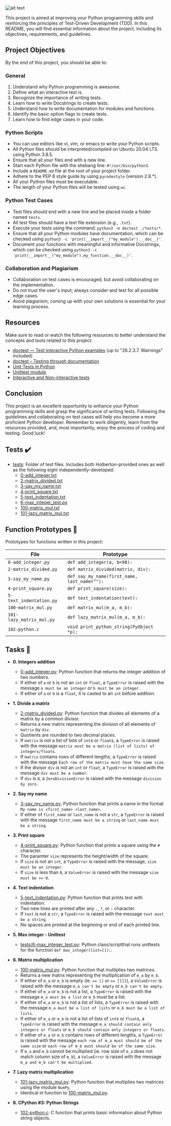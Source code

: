 ![alt text](https://s3.amazonaws.com/intranet-projects-files/holbertonschool-higher-level_programming+/246/giphy-4.gif)

This project is aimed at improving your Python programming skills and reinforcing the principles of Test-Driven Development (TDD). In this README, you will find essential information about the project, including its objectives, requirements, and guidelines.

## Project Objectives

By the end of this project, you should be able to:

### General
1. Understand why Python programming is awesome.
2. Define what an interactive test is.
3. Recognize the importance of writing tests.
4. Learn how to write Docstrings to create tests.
5. Understand how to write documentation for modules and functions.
6. Identify the basic option flags to create tests.
7. Learn how to find edge cases in your code.


### Python Scripts
- You can use editors like vi, vim, or emacs to write your Python scripts.
- All Python files should be interpreted/compiled on Ubuntu 20.04 LTS using Python 3.8.5.
- Ensure that all your files end with a new line.
- Start each Python file with the shebang line: `#!/usr/bin/python3`.
- Include a `README.md` file at the root of your project folder.
- Adhere to the PEP 8 style guide by using `pycodestyle` (version 2.8.*).
- All your Python files must be executable.
- The length of your Python files will be tested using `wc`.

### Python Test Cases
- Test files should end with a new line and be placed inside a folder named `tests`.
- All test files should have a text file extension (e.g., `.txt`).
- Execute your tests using the command: `python3 -m doctest ./tests/*`.
- Ensure that all your Python modules have documentation, which can be checked using `python3 -c 'print(__import__("my_module").__doc__)'`.
- Document your functions with meaningful and informative Docstrings, which can be checked using `python3 -c 'print(__import__("my_module").my_function.__doc__)'`.

### Collaboration and Plagiarism
- Collaboration on test cases is encouraged, but avoid collaborating on the implementation.
- Do not trust the user's input; always consider and test for all possible edge cases.
- Avoid plagiarism; coming up with your own solutions is essential for your learning process.

## Resources

Make sure to read or watch the following resources to better understand the concepts and tools related to this project:

- [doctest — Test interactive Python examples](https://docs.python.org/3/library/doctest.html) (up to "26.2.3.7. Warnings" included)
- [doctest – Testing through documentation](https://docs.python.org/3/library/doctest.html#testing-through-documentation)
- [Unit Tests in Python](https://docs.python.org/3/library/unittest.html)
- [Unittest module](https://docs.python.org/3/library/unittest.html)
- [Interactive and Non-interactive tests](https://docs.python.org/3/library/doctest.html#what-are-interactive-tests)

## Conclusion

This project is an excellent opportunity to enhance your Python programming skills and grasp the significance of writing tests. Following the guidelines and collaborating on test cases will help you become a more proficient Python developer. Remember to work diligently, learn from the resources provided, and, most importantly, enjoy the process of coding and testing. Good luck!

## Tests :heavy_check_mark:

* [tests](./tests): Folder of test files. Includes both Holberton-provided ones as well as the following eight independently-developed:
  * [0-add_integer.txt](./tests/0-add_integer.txt)
  * [2-matrix_divided.txt](./tests/2-matrix_divided.txt)
  * [3-say_my_name.txt](./tests/3-say_my_name.txt)
  * [4-print_square.txt](./tests/4-print_square.txt)
  * [5-text_indentation.txt](./tests/text_indentation.txt)
  * [6-max_integer_test.py](./tests/6-max_integer_test.py)
  * [100-matrix_mul.txt](./tests/100-matrix_mul.txt)
  * [101-lazy_matrix_mul.txt](./tests/101-lazy_matrix_mul.txt)

## Function Prototypes :floppy_disk:

Prototypes for functions written in this project:

| File                     | Prototype                                    |
| ------------------------ | -------------------------------------------- |
| `0-add_integer.py`       | `def add_integer(a, b=98):`                  |
| `2-matrix_divided.py`    | `def matrix_divided(matrix, div):`           |
| `3-say_my_name.py`       | `def say_my_name(first_name, last_name=""):` |
| `4-print_square.py`      | `def print_square(size):`                    |
| `5-text_indentation.py`  | `def text_indentation(text):`                |
| `100-matrix_mul.py`      | `def matrix_mul(m_a, m_b):`                  |
| `101-lazy_matrix_mul.py` | `def lazy_matrix_mul(m_a, m_b):`             |
| `102-python.c`           | `void print_python_string(PyObject *p);`     |

## Tasks :page_with_curl:

* **0. Integers addition**
  * [0-add_integer.py](./0-add_integer.py): Python function that returns the integer addition of two numbers.
  * If either of `a` or `b` is not an `int` or `float`, a `TypeError` is raised with the message `a must be an integer` or `b must be an integer`.
  * If either of `a` or `b` is a `float`, it is casted to an `int` before addition.

* **1. Divide a matrix**
  * [2-matrix_divided.py](./2-matrix_divided.py): Python function that divides all elements of a matrix by a common divisor.
  * Returns a new matrix representing the division of all elements of `matrix` by `div`.
  * Quotients are rounded to two decimal places.
  * If `matrix` is not a list of lists of `int`s or `float`s, a `TypeError` is raised with the message `matrix must be a matrix (list of lists) of
  integers/floats`.
  * If `matrix` contains rows of different lengths, a `TypeError` is raised with the message `Each row of the matrix must have the same size`.
  * If the divisor `div` is not an `int` or `float`, a `TypeError` is raised with the message `div must be a number`.
  * If `div` is `0`, a `ZeroDivisionError` is raised with the message `division by zero`.

* **2. Say my name**
  * [3-say_my_name.py](./3-say_my_name.py): Python function that prints a name in the format `My name is <first_name> <last_name>`.
  * If either of `first_name` or `last_name` is not a `str`, a `TypeError` is raised with the message `first_name must be a string` or `last_name must be a string`.

* **3. Print square**
  * [4-print_square.py](./4-print_square.py): Python function that prints a square using the `#` character.
  * The paramter `size` represents the height/width of the square.
  * If `size` is not an `int`, a `TypeError` is raised  with the message, `size must be an integer`.
  * If `size` is less than `0`, a `ValueError` is raised with the message `size must be >= 0`.

* **4. Text indentation**
  * [5-text_indentation.py](./5-text_indentation.py): Python function that prints text with indentation.
  * Two new lines are printed after any `.`, `?`, or `:` character.
  * If `text` is not a `str`, a `TypeError` is raised with the message `text must be a string`.
  * No spaces are printed at the beginning or end of each printed line.

* **5. Max integer - Unittest**
  * [tests/6-max_integer_test.py](./tests/6-max_integer_text.py): Python class/scriptthat runs unittests for the function `def max_integer(list=[]):`.

* **6. Matrix multiplication**
  * [100-matrix_mul.py](./100-matrix_mul.py): Python function that multiplies two matrices.
  * Returns a new matrix representing the multiplication of `m_a` by `m_b`.
  * If either of `m_a` or `m_b` is empty (ie. `== []` or `== [[]]`), a `ValueError` is raised with the message `m_a can't be empty` or `m_b can't be empty`.
  * If either of `m_a` or `m_b` is not a list, a `TypeError` is raised with the message `m_a must be a list` or `m_b` must be a list.
  * If either of `m_a` or `m_b` is not a list of lists, a `TypeError` is raised with the message `m_a must be a list of lists` or `m_b must be a list of lists`.
  * If either of `m_a` or `m_b` is not a list of lists of `int`s or `float`s, a `TypeError` is raised with the message `m_a should contain only integers or floats` or `m_b should contain only integers or floats`.
  * If either of `m_a` or `m_b` contains rows of different lengths, a `TypeError` is raised with the message `each row of m_a must should be of the same size` or `each row of m_b must should be of the same size`.
  * If `m_a` and `m_b` cannot be multiplied (ie. row size of `m_a` does not match column size of `m_b`), a `ValueError` is raised with the message `m_a and m_b can't be multiplied`.

* **7. Lazy matrix multiplication**
  * [101-lazy_matrix_mul.py](./101-lazy_matrix_mul.py): Python function that multiplies two matrices using the module `NumPy`.
  * Identical in function to [100-matrix_mul.py](./100-matrix_mul.py).

* **8. CPython #3: Python Strings**
  * [102-python.c](./102-python.c): C function that prints basic information about Python string objects.


